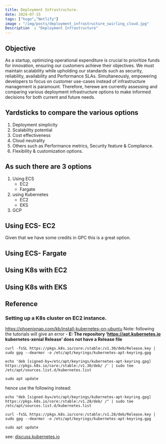 ```yaml
---
title: Deployment Infrastructure.
date: 2024-07-15
tags: ["hugo","Netlify"]
image : "/img/posts/deployment_infrastructure_swirling_cloud.jpg"
Description  : "Deployment Infrastructure"
---
```

## Objective
As a startup, optimizing operational expenditure is crucial to prioritize funds for innovation, ensuring our customers achieve their objectives. We must maintain scalability while upholding our standards such as security, reliability, availability and Performance SLAs. Simultaneously, empowering developers to focus on customer use-cases instead of infrastructure management is paramount. Therefore, herewe are currently assessing and comparing various deployment infrastructure options to make informed decisions for both current and future needs.

## Yardsticks to compare the various options
1. Deployment simplicity
2. Scalability potential
3. Cost effectiveness
4. Cloud neutrality
5. Others such as Performance metrics, Security feature & Compliance.
6. Flexibility & customization options.

## As such there are 3 options
1. Using ECS
    - EC2 
    - Fargate
2. using Kubernetes 
    - EC2 
    - EKS
3. GCP

## Using ECS- EC2 
Given that we have some credits in GPC this is a great option.

## Using ECS- Fargate

## Using K8s with EC2

## Using K8s with EKS


## Reference
### Setting up a K8s cluster on EC2 instance.
https://phoenixnap.com/kb/install-kubernetes-on-ubuntu
Note:
following the tutorials will give an error - **E: The repository ‘https://apt.kubernetes.io kubernetes-xenial Release’ does not have a Release file**

```shell
curl -fsSL https://pkgs.k8s.io/core:/stable:/v1.30/deb/Release.key | sudo gpg --dearmor -o /etc/apt/keyrings/kubernetes-apt-keyring.gpg

echo 'deb [signed-by=/etc/apt/keyrings/kubernetes-apt-keyring.gpg] https://pkgs.k8s.io/core:/stable:/v1.30/deb/ /' | sudo tee /etc/apt/sources.list.d/kubernetes.list

sudo apt update
```
hence use the following instead:
```shell
echo "deb [signed-by=/etc/apt/keyrings/kubernetes-apt-keyring.gpg] https://pkgs.k8s.io/core:/stable:/v1.28/deb/ /" | sudo tee /etc/apt/sources.list.d/kubernetes.list

curl -fsSL https://pkgs.k8s.io/core:/stable:/v1.28/deb/Release.key | sudo gpg --dearmor -o /etc/apt/keyrings/kubernetes-apt-keyring.gpg

sudo apt update
```
see: [discuss.kubernetes.io](https://discuss.kubernetes.io/t/e-the-repository-https-apt-kubernetes-io-kubernetes-xenial-release-does-not-have-a-release-file/28121
)
